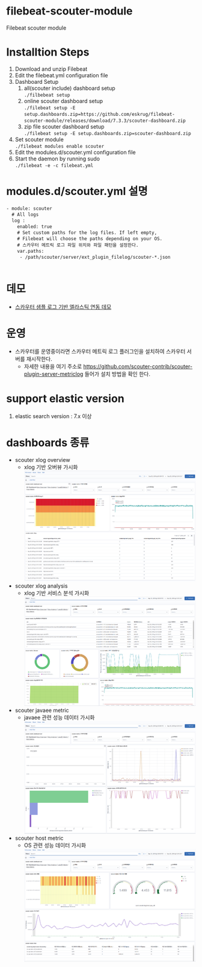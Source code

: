 # filebeat-scouter-module
Filebeat scouter module

# Installtion Steps
1. Download and unzip Filebeat 
1. Edit the filebeat.yml configuration file
1. Dashboard Setup 
   1. all(scouter include) dashboard setup <br/>```./filbebeat setup```
   1. online scouter dashboard setup <br/>```./filebeat setup -E setup.dashboards.zip=https://github.com/eskrug/filebeat-scouter-module/releases/download/7.3.3/scouter-dashboard.zip```
   1. zip file scouter dashboard setup <br/>```./filebeat setup -E setup.dashboards.zip=scouter-dashboard.zip```    
1. Set scouter module <br/>```./filebeat modules enable scouter``` 
1. Edit the modules.d/scouter.yml configuration file
1. Start the daemon by running sudo <br/>```./filebeat -e -c filebeat.yml```

# modules.d/scouter.yml 설명 
```
- module: scouter
  # All logs
  log :
    enabled: true
    # Set custom paths for the log files. If left empty,
    # Filebeat will choose the paths depending on your OS.
    # 스카우터 메트릭 로그 파일 위치와 파일 패턴을 설정한다. 
    var.paths:
     - /path/scouter/server/ext_plugin_filelog/scouter-*.json   
                                                                     
```
# 데모 
 - [스카우터 샘플 로그 기반 엘라스틱 연동 데모](./demo/SCOUTER-LOG-DEMO.md)    
# 운영  
 - 스카우터를 운영중이라면 스카우터 메트릭 로그 플러그인을 설치하여 스카우터 서버를 재시작한다.
   -  자세한 내용을 여기 주소로 https://github.com/scouter-contrib/scouter-plugin-server-metriclog 들어가 설치 방법을 확인 한다. 
# support elastic version 
1. elastic search version : 7.x 이상  
# dashboards 종류
- scouter xlog overview
  - xlog 기반 오버뷰 가시화  
![xlog-overview](./assert/xlog-overview.png)
- scouter xlog analysis
  - xlog 기반 서비스 분석 가시화
![xlog-analysis](./assert/xlog-analysis.png)
- scouter javaee metric
  - javaee 관련 성능 데이터 가시화
![javaee-metric](./assert/javaee-metric.png)
- scouter host metric
  - OS 관련 성능 데이터 가시화
![host-metric](./assert/host-metric.png)


